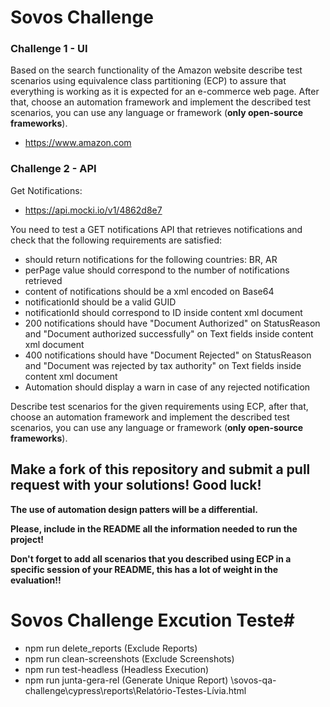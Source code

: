 # Sovos Challenge #

### Challenge 1 - UI ###

Based on the search functionality of the Amazon website describe test scenarios using equivalence class partitioning (ECP) to assure that everything is working as it is expected for an e-commerce web page. After that, choose an automation framework and implement the described test scenarios, you can use any language or framework (**only open-source frameworks**).

* https://www.amazon.com

### Challenge 2 - API ###

Get Notifications: 
* https://api.mocki.io/v1/4862d8e7

You need to test a GET notifications API that retrieves notifications and check that the following requirements are satisfied:

- should return notifications for the following countries: BR, AR
- perPage value should correspond to the number of notifications retrieved
- content of notifications should be a xml encoded on Base64
- notificationId should be a valid GUID
- notificationId should correspond to ID inside content xml document
- 200 notifications should have "Document Authorized" on StatusReason and "Document authorized successfully" on Text fields inside content xml document
- 400 notifications should have "Document Rejected" on StatusReason and "Document was rejected by tax authority" on Text fields inside content xml document
- Automation should display a warn in case of any rejected notification

Describe test scenarios for the given requirements using ECP, after that, choose an automation framework and implement the described test scenarios, you can use any language or framework (**only open-source frameworks**). 




## Make a fork of this repository and submit a pull request with your solutions! Good luck! ##


**The use of automation design patters will be a differential.**

**Please, include in the README all the information needed to run the project!**

**Don't forget to add all scenarios that you described using ECP in a specific session of your README, this has a lot of weight in the evaluation!!**


# Sovos Challenge Excution Teste#
- npm run delete_reports (Exclude Reports)
- npm run clean-screenshots (Exclude Screenshots)
- npm run test-headless (Headless Execution)
- npm run junta-gera-rel (Generate Unique Report) \sovos-qa-challenge\cypress\reports\Relatório-Testes-Lívia.html

